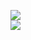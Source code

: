 [![](https://img.shields.io/badge/Made%20With-Github%20Spray-lightgrey.svg?style=for-the-badge&logo=github)](https://github.com/Annihil/github-spray#30237)  
[![](https://i.imgur.com/2DrTn0Z.gif)](https://github.com/Annihil/github-spray)